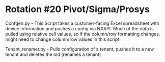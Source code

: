 # Rotation #20 Pivot/Sigma/Prosys
Confgen.py - This Script takes a customer-facing Excel spreadsheet with device information and pushes a config via NXAPI.  Much of the data is pulled using relative cell values, so if the column/row formatting changes, might need to change column/row values in this script

Tenant_renamer.py - Pulls configuration of a tenant, pushes it to a new tenant and deletes the old (renames a tenant)
